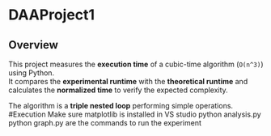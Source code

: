 # DAAProject1
## Overview
This project measures the **execution time** of a cubic-time algorithm (`O(n^3)`) using Python.  
It compares the **experimental runtime** with the **theoretical runtime** and calculates the **normalized time** to verify the expected complexity.

The algorithm is a **triple nested loop** performing simple operations.
#Execution
Make sure matplotlib is installed in VS studio
python analysis.py
python graph.py
are the commands to run the experiment
